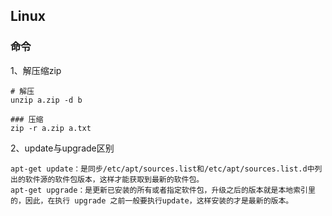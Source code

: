 ## Linux

### 命令
1、解压缩zip
```text
# 解压
unzip a.zip -d b

### 压缩
zip -r a.zip a.txt
```
2、update与upgrade区别
```text
apt-get update：是同步/etc/apt/sources.list和/etc/apt/sources.list.d中列出的软件源的软件包版本，这样才能获取到最新的软件包。
apt-get upgrade：是更新已安装的所有或者指定软件包，升级之后的版本就是本地索引里的，因此，在执行 upgrade 之前一般要执行update，这样安装的才是最新的版本。
```